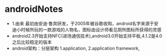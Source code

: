 # androidNotes
* 1.由来
   最初由安迪·鲁宾研发，于2005年被谷歌收购，android名字来源于安迪小时候所玩的一款游戏的人物名，图标由设计师看见厕所图标所获得的灵感
* android2.3开始支持NFC(进场通信技术),android3.0开始支持平板,4.1.2是4.0之后比较稳定的版本
* android架构：分层架构
  1.application,
  2.application framework,
